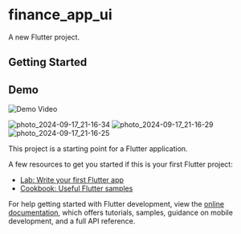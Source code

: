 # finance_app_ui

A new Flutter project.

## Getting Started


## Demo
![Demo Video](https://github.com/user-attachments/assets/9474c9e0-a1d0-400c-b371-1ebb44bbde07)

![photo_2024-09-17_21-16-34](https://github.com/user-attachments/assets/6ef83443-10c2-45ab-b79b-08d18ea3af1f)
![photo_2024-09-17_21-16-29](https://github.com/user-attachments/assets/56eb76d4-e49d-40f8-9b1d-bedb1f2e2cdf)
![photo_2024-09-17_21-16-25](https://github.com/user-attachments/assets/7f6722fb-1583-4518-97c8-3de6ab5b075a)

This project is a starting point for a Flutter application.

A few resources to get you started if this is your first Flutter project:

- [Lab: Write your first Flutter app](https://docs.flutter.dev/get-started/codelab)
- [Cookbook: Useful Flutter samples](https://docs.flutter.dev/cookbook)

For help getting started with Flutter development, view the
[online documentation](https://docs.flutter.dev/), which offers tutorials,
samples, guidance on mobile development, and a full API reference.
